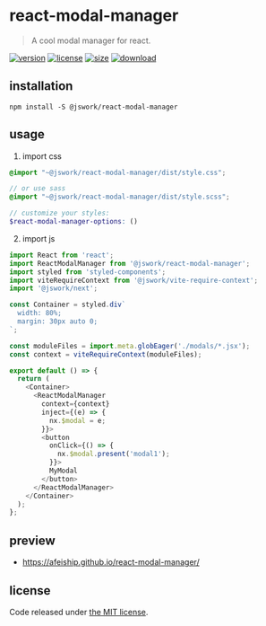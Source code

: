 # react-modal-manager
> A cool modal manager for react.

[![version][version-image]][version-url]
[![license][license-image]][license-url]
[![size][size-image]][size-url]
[![download][download-image]][download-url]

## installation
```shell
npm install -S @jswork/react-modal-manager
```

## usage
1. import css
  ```scss
  @import "~@jswork/react-modal-manager/dist/style.css";

  // or use sass
  @import "~@jswork/react-modal-manager/dist/style.scss";

  // customize your styles:
  $react-modal-manager-options: ()
  ```
2. import js
  ```js
  import React from 'react';
  import ReactModalManager from '@jswork/react-modal-manager';
  import styled from 'styled-components';
  import viteRequireContext from '@jswork/vite-require-context';
  import '@jswork/next';

  const Container = styled.div`
    width: 80%;
    margin: 30px auto 0;
  `;

  const moduleFiles = import.meta.globEager('./modals/*.jsx');
  const context = viteRequireContext(moduleFiles);

  export default () => {
    return (
      <Container>
        <ReactModalManager
          context={context}
          inject={(e) => {
            nx.$modal = e;
          }}>
          <button
            onClick={() => {
              nx.$modal.present('modal1');
            }}>
            MyModal
          </button>
        </ReactModalManager>
      </Container>
    );
  };

  ```

## preview
- https://afeiship.github.io/react-modal-manager/

## license
Code released under [the MIT license](https://github.com/afeiship/react-modal-manager/blob/master/LICENSE.txt).

[version-image]: https://img.shields.io/npm/v/@jswork/react-modal-manager
[version-url]: https://npmjs.org/package/@jswork/react-modal-manager

[license-image]: https://img.shields.io/npm/l/@jswork/react-modal-manager
[license-url]: https://github.com/afeiship/react-modal-manager/blob/master/LICENSE.txt

[size-image]: https://img.shields.io/bundlephobia/minzip/@jswork/react-modal-manager
[size-url]: https://github.com/afeiship/react-modal-manager/blob/master/dist/react-modal-manager.min.js

[download-image]: https://img.shields.io/npm/dm/@jswork/react-modal-manager
[download-url]: https://www.npmjs.com/package/@jswork/react-modal-manager

